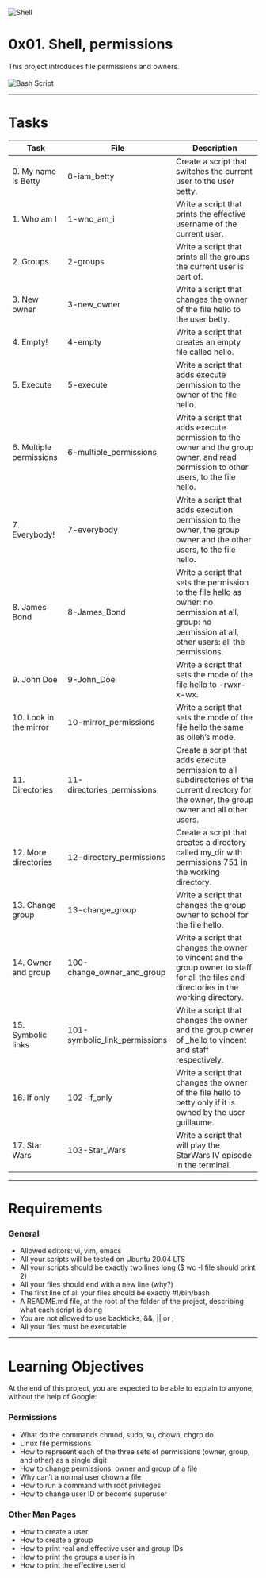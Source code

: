 ![Shell](https://github.com/user-attachments/assets/8b82e536-7779-4239-bfe5-ab29f390763d)

# 0x01. Shell, permissions

This project introduces file permissions and owners.
<br><br>
![Bash Script](https://img.shields.io/badge/bash_script-%23121011.svg?style=for-the-badge&logo=gnu-bash&logoColor=white)

---

# **Tasks**

| Task | File | Description |
|------|------|-------------|
| 0. My name is Betty | 0-iam_betty | Create a script that switches the current user to the user betty. |
| 1. Who am I | 1-who_am_i | Write a script that prints the effective username of the current user. |
| 2. Groups | 2-groups | Write a script that prints all the groups the current user is part of. |
| 3. New owner | 3-new_owner | Write a script that changes the owner of the file hello to the user betty. |
| 4. Empty! | 4-empty | Write a script that creates an empty file called hello. |
| 5. Execute | 5-execute | Write a script that adds execute permission to the owner of the file hello. |
| 6. Multiple permissions | 6-multiple_permissions | Write a script that adds execute permission to the owner and the group owner, and read permission to other users, to the file hello. |
| 7. Everybody! | 7-everybody | Write a script that adds execution permission to the owner, the group owner and the other users, to the file hello. |
| 8. James Bond | 8-James_Bond | Write a script that sets the permission to the file hello as owner: no permission at all, group: no permission at all, other users: all the permissions. |
| 9. John Doe | 9-John_Doe | Write a script that sets the mode of the file hello to -rwxr-x-wx. |
| 10. Look in the mirror | 10-mirror_permissions | Write a script that sets the mode of the file hello the same as olleh’s mode. |
| 11. Directories | 11-directories_permissions | Create a script that adds execute permission to all subdirectories of the current directory for the owner, the group owner and all other users. |
| 12. More directories | 12-directory_permissions | Create a script that creates a directory called my_dir with permissions 751 in the working directory. |
| 13. Change group | 13-change_group | Write a script that changes the group owner to school for the file hello. |
| 14. Owner and group | 100-change_owner_and_group | Write a script that changes the owner to vincent and the group owner to staff for all the files and directories in the working directory. |
| 15. Symbolic links | 101-symbolic_link_permissions | Write a script that changes the owner and the group owner of _hello to vincent and staff respectively. |
| 16. If only | 102-if_only | Write a script that changes the owner of the file hello to betty only if it is owned by the user guillaume. |
| 17. Star Wars | 103-Star_Wars | Write a script that will play the StarWars IV episode in the terminal. |

---

# **Requirements**

### General
- Allowed editors: vi, vim, emacs
- All your scripts will be tested on Ubuntu 20.04 LTS
- All your scripts should be exactly two lines long ($ wc -l file should print 2)
- All your files should end with a new line (why?)
- The first line of all your files should be exactly #!/bin/bash
- A README.md file, at the root of the folder of the project, describing what each script is doing
- You are not allowed to use backticks, &&, || or ;
- All your files must be executable

---

# **Learning Objectives**

At the end of this project, you are expected to be able to explain to anyone, without the help of Google:

### Permissions
- What do the commands chmod, sudo, su, chown, chgrp do
- Linux file permissions
- How to represent each of the three sets of permissions (owner, group, and other) as a single digit
- How to change permissions, owner and group of a file
- Why can’t a normal user chown a file
- How to run a command with root privileges
- How to change user ID or become superuser

### Other Man Pages
- How to create a user
- How to create a group
- How to print real and effective user and group IDs
- How to print the groups a user is in
- How to print the effective userid
